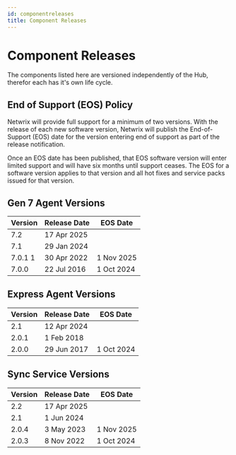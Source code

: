 ```yaml
---
id: componentreleases
title: Component Releases
---
```


# Component Releases

The components listed here are versioned independently of the Hub, therefor each has it's own life cycle.

## End of Support (EOS) Policy

Netwrix will provide full support for a minimum of two versions. With the release of each new software version, Netwrix will publish the End-of-Support (EOS) date for the version entering end of support as part of the release notification.

Once an EOS date has been published, that EOS software version will enter limited support and will have six months until support ceases. The EOS for a software version applies to that version and all hot fixes and service packs issued for that version.

## Gen 7 Agent Versions

| Version | Release Date | EOS Date |
| --- | --- | --- |
| 7.2 | 17 Apr 2025 | |
| 7.1 | 29 Jan 2024 | |
| 7.0.1 1 | 30 Apr 2022 | 1 Nov 2025 |
| 7.0.0 | 22 Jul 2016 | 1 Oct 2024 |

## Express Agent Versions

| Version | Release Date | EOS Date |
| --- | --- | --- |
| 2.1 | 12 Apr 2024 | |
| 2.0.1 | 1 Feb 2018 | |
| 2.0.0 | 29 Jun 2017 | 1 Oct 2024 |

## Sync Service Versions

| Version | Release Date | EOS Date |
| --- | --- | --- |
| 2.2 | 17 Apr 2025 | |
| 2.1 | 1 Jun 2024 | |
| 2.0.4 | 3 May 2023 | 1 Nov 2025 |
| 2.0.3 | 8 Nov 2022 | 1 Oct 2024 |
